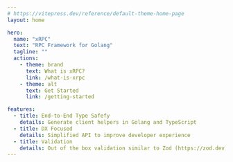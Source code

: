 ```yaml
---
# https://vitepress.dev/reference/default-theme-home-page
layout: home

hero:
  name: "xRPC"
  text: "RPC Framework for Golang"
  tagline: ""
  actions:
    - theme: brand
      text: What is xRPC?
      link: /what-is-xrpc
    - theme: alt
      text: Get Started
      link: /getting-started

features:
  - title: End-to-End Type Safefy
    details: Generate client helpers in Golang and TypeScript
  - title: DX Focused
    details: Simplified API to improve developer experience
  - title: Validation
    details: Out of the box validation similar to Zod (https://zod.dev)
---
```

